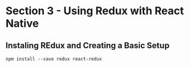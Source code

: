 # Section 3 - Using Redux with React Native

## Instaling REdux and Creating a Basic Setup

`npm install --save redux react-redux`